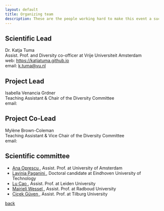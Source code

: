 ```yaml
---
layout: default
title: Organizing team
description: These are the people working hard to make this event a success
---
```


## Scientific Lead
Dr. Katja Tuma </br>
Assist. Prof. and Diversity co-officer at Vrije Universiteit Amsterdam </br>
web: https://katjatuma.github.io </br>
email: k.tuma@vu.nl </br>


## Project Lead
Isabella Venancia Grdner  </br>
Teaching Assistant & Chair of the Diversity Committee </br>
email:  </br>
 
## Project Co-Lead
Mylène Brown-Coleman </br>
Teaching Assistant & Vice Chair of the Diversity Committee </br>
email:  </br>

## Scientific committee
* <a href="https://www.uva.nl/en/profile/o/p/a.m.oprescu/a.m.oprescu.html"> Ana Oprescu </a>, Assist. Prof. at University of Amsterdam
* <a href="https://research.tue.nl/en/persons/lavinia-paganini"> Lavinia Paganini </a>, Doctoral candidate at Eindhoven University of Technology
* <a href="https://www.universiteitleiden.nl/en/staffmembers/1/lu-cao#tab-1"> Lu Cao </a>, Assist. Prof. at Leiden University 
* <a href="https://mairieli.com"> Mairieli Wessel </a>, Assist. Prof. at Radboud University
* <a href="https://www.tilburguniversity.edu/staff/c-guven"> Çiçek Güven </a>, Assist. Prof. at Tilburg University

[back](./)
